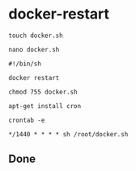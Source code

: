 # docker-restart

```
touch docker.sh
```
```
nano docker.sh
```
```
#!/bin/sh
```
```
docker restart
```
```
chmod 755 docker.sh
```
```
apt-get install cron
```
```
crontab -e
```
```
*/1440 * * * * sh /root/docker.sh
```

## Done
